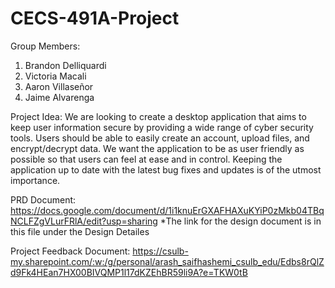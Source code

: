 # CECS-491A-Project

Group Members: 
1. Brandon Delliquardi
2. Victoria Macali
3. Aaron Villaseñor
4. Jaime Alvarenga 


Project Idea: 
We are looking to create a desktop application that aims to keep user information secure by providing 
a wide range of cyber security tools. Users should be able to easily create an account, upload files, 
and encrypt/decrypt data. We want the application to be as user friendly as possible so that users can 
feel at ease and in control. Keeping the application up to date with the latest bug fixes and updates is of the utmost importance. 

PRD Document: https://docs.google.com/document/d/1i1knuErGXAFHAXuKYiP0zMkb04TBqNCLFZgVLurFRlA/edit?usp=sharing
*The link for the design document is in this file under the Design Detailes

Project Feedback Document: https://csulb-my.sharepoint.com/:w:/g/personal/arash_saifhashemi_csulb_edu/Edbs8rQlZd9Fk4HEan7HX00BIVQMP1l17dKZEhBR59li9A?e=TKW0tB
